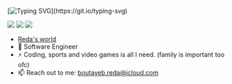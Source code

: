 [![Typing SVG](https://readme-typing-svg.demolab.com?font=Fira+Code&pause=1000&random=false&width=435&lines=%F0%9F%91%8B+Welcome,+it's+Reda.;%F0%9F%A7%91%E2%80%8D%F0%9F%92%BB+I'm+a+software+engineer.;I'm+a+regular+dude.)](https://git.io/typing-svg)


[<img src="https://img.shields.io/badge/github-%2312100E.svg?&style=for-the-badge&logo=github&logoColor=white&color=black" />](https://github.com/RedaB2)
[<img src="https://img.shields.io/badge/linkedin-%230077B5.svg?&style=for-the-badge&logo=linkedin&logoColor=white" />](https://www.linkedin.com/in/redabtb/)
[<img src="https://img.shields.io/badge/twitch-%239146FF.svg?&style=for-the-badge&logo=twitch&logoColor=white" />](https://www.twitch.tv/wayzonlivee)


- [Reda's world](http://rbtb.io/)
- 🏢 Software Engineer
- ⚡ Coding, sports and video games is all I need. (family is important too ofc)
- 📫 Reach out to me: boutayeb.reda@icloud.com
